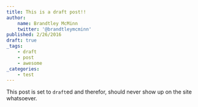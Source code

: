 ```yaml
---
title: This is a draft post!!
author:
    name: Brandtley McMinn
    twitter: '@brandtleymcminn'
published: 2/26/2016
draft: true
_tags:
    - draft
    - post
    - awesome
_categories:
    - test
---
```

This post is set to `draft`ed and therefor, should never show up on the site whatsoever.

